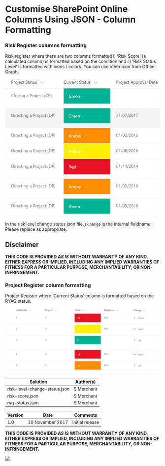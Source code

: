 # Customise SharePoint Online Columns Using JSON - Column Formatting

### Risk Register columns formatting
Risk register where there are two columns formatted i) ‘Risk Score’ (a calculated column) is formatted based on the condition and ii) ‘Risk Status Level’ is formatted with icons / colors. You can use other icon from Office Graph.
![Alt text](screenshot.png)

In the risk level change status json file, `@Change` is the internal fieldname. Please replace as appropriate.

## Disclaimer
**THIS CODE IS PROVIDED *AS IS* WITHOUT WARRANTY OF ANY KIND, EITHER EXPRESS OR IMPLIED, INCLUDING ANY IMPLIED WARRANTIES OF FITNESS FOR A PARTICULAR PURPOSE, MERCHANTABILITY, OR NON-INFRINGEMENT.**

### Project Register column formatting
Project Register where ‘Current Status’ column is formatted based on the RYAG status.
![Alt text](screenshot2.png)

<table>
<thead>
<tr>
<th>Solution</th>
<th>Author(s)</th>
</tr>
</thead>
<tbody>
<tr>
<td>risk-level-change-status.json</td>
<td>S Merchant</td>
</tr>
  <tr>
<td>risk-score.json</td>
<td>S Merchant</td>
</tr>
    <tr>
<td>ryg-status.json</td>
<td>S Merchant</td>
</tr>
  </tbody></table>
<table>
<thead>
<tr>
<th>Version</th>
<th>Date</th>
<th>Comments</th>
</tr>
</thead>
<tbody>
<tr>
<td>1.0</td>
<td>10 November 2017</td>
<td>Initial release</td>
</tr></tbody></table>

<p><strong>THIS CODE IS PROVIDED <em>AS IS</em> WITHOUT WARRANTY OF ANY KIND, EITHER EXPRESS OR IMPLIED, INCLUDING ANY IMPLIED WARRANTIES OF FITNESS FOR A PARTICULAR PURPOSE, MERCHANTABILITY, OR NON-INFRINGEMENT.</strong></p>

<img src="https://telemetry.sharepointpnp.com/sp-dev-column-formatting/samples/generic-project-management" />